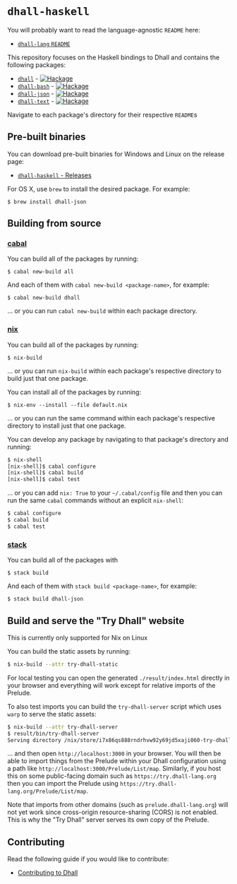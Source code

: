 # `dhall-haskell`

You will probably want to read the language-agnostic `README` here:

* [`dhall-lang` `README`](https://github.com/dhall-lang/dhall-lang/blob/master/README.md)

This repository focuses on the Haskell bindings to Dhall and contains
the following packages:

* [`dhall`](./dhall) - [![Hackage](https://img.shields.io/hackage/v/dhall.svg)](https://hackage.haskell.org/package/dhall)
* [`dhall-bash`](./dhall-bash) - [![Hackage](https://img.shields.io/hackage/v/dhall-bash.svg)](https://hackage.haskell.org/package/dhall-bash)
* [`dhall-json`](./dhall-json) - [![Hackage](https://img.shields.io/hackage/v/dhall-json.svg)](https://hackage.haskell.org/package/dhall-json)
* [`dhall-text`](./dhall-text) - [![Hackage](https://img.shields.io/hackage/v/dhall-text.svg)](https://hackage.haskell.org/package/dhall-text)

Navigate to each package's directory for their respective `README`s

## Pre-built binaries

You can download pre-built binaries for Windows and Linux on the release page:

* [`dhall-haskell` - Releases](https://github.com/dhall-lang/dhall-haskell/releases)

For OS X, use `brew` to install the desired package.  For example:

```
$ brew install dhall-json
```

## Building from source

### [cabal](https://www.haskell.org/cabal)

You can build all of the packages by running:

```console
$ cabal new-build all
```

And each of them with `cabal new-build <package-name>`, for example:

```console
$ cabal new-build dhall
```

... or you can run `cabal new-build` within each package directory.

### [nix](https://nixos.org/nix/)

You can build all of the packages by running:

```console
$ nix-build
```

... or you can run `nix-build` within each package's respective directory to
build just that one package.

You can install all of the packages by running:

```
$ nix-env --install --file default.nix
```

... or you can run the same command within each package's respective directory
to install just that one package.

You can develop any package by navigating to that package's directory and
running:

```bash
$ nix-shell
[nix-shell]$ cabal configure
[nix-shell]$ cabal build
[nix-shell]$ cabal test
```

... or you can add `nix: True` to your `~/.cabal/config` file and then you can
run the same `cabal` commands without an explicit `nix-shell`:

```bash
$ cabal configure
$ cabal build
$ cabal test
```

### [stack](https://docs.haskellstack.org)

You can build all of the packages with

```console
$ stack build
```

And each of them with `stack build <package-name>`, for example:

```console
$ stack build dhall-json
```

## Build and serve the "Try Dhall" website

This is currently only supported for Nix on Linux

You can build the static assets by running:

```bash
$ nix-build --attr try-dhall-static
```

For local testing you can open the generated `./result/index.html` directly in
your browser and everything will work except for relative imports of the
Prelude.

To also test imports you can build the `try-dhall-server` script which uses
`warp` to serve the static assets:

```bash
$ nix-build --attr try-dhall-server
$ result/bin/try-dhall-server
Serving directory /nix/store/i7x86qs888rndrhvw92y69jd5xaji060-try-dhall-static on port 3000 with ["index.html","index.htm"] index files.
```

... and then open `http://localhost:3000` in your browser.  You will then be
able to import things from the Prelude within your Dhall configuration using
a path like `http://localhost:3000/Prelude/List/map`.  Similarly, if you host
this on some public-facing domain such as `https://try.dhall-lang.org` then you
can import the Prelude using `https://try.dhall-lang.org/Prelude/List/map`.

Note that imports from other domains (such as `prelude.dhall-lang.org`) will not
yet work since cross-origin resource-sharing (CORS) is not enabled.  This is why
the "Try Dhall" server serves its own copy of the Prelude.

## Contributing

Read the following guide if you would like to contribute:

* [Contributing to Dhall](https://github.com/dhall-lang/dhall-lang/blob/master/.github/CONTRIBUTING.md)
